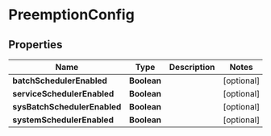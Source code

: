 

# PreemptionConfig


## Properties

Name | Type | Description | Notes
------------ | ------------- | ------------- | -------------
**batchSchedulerEnabled** | **Boolean** |  |  [optional]
**serviceSchedulerEnabled** | **Boolean** |  |  [optional]
**sysBatchSchedulerEnabled** | **Boolean** |  |  [optional]
**systemSchedulerEnabled** | **Boolean** |  |  [optional]



